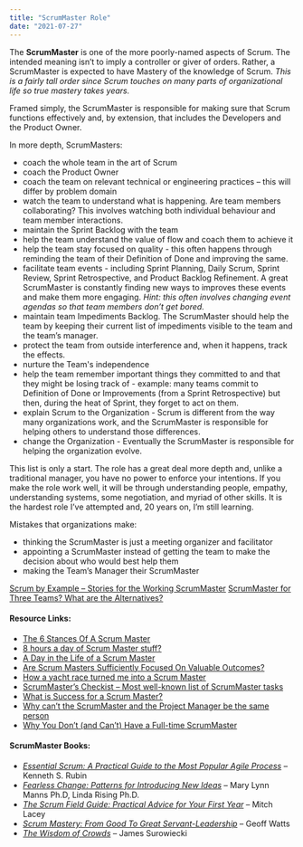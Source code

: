 ```yaml
---
title: "ScrumMaster Role"
date: "2021-07-27"
---
```


The **ScrumMaster** is one of the more poorly-named aspects of Scrum. The intended meaning isn’t to imply a controller or giver of orders. Rather, a ScrumMaster is expected to have Mastery of the knowledge of Scrum. _This is a fairly tall order since Scrum touches on many parts of organizational life so true mastery takes years._

Framed simply, the ScrumMaster is responsible for making sure that Scrum functions effectively and, by extension, that includes the Developers and the Product Owner.

In more depth, ScrumMasters:

- coach the whole team in the art of Scrum
- coach the Product Owner
- coach the team on relevant technical or engineering practices – this will differ by problem domain
- watch the team to understand what is happening. Are team members collaborating? This involves watching both individual behaviour and team member interactions.
- maintain the Sprint Backlog with the team
- help the team understand the value of flow and coach them to achieve it
- help the team stay focused on quality - this often happens through reminding the team of their Definition of Done and improving the same.
- facilitate team events - including Sprint Planning, Daily Scrum, Sprint Review, Sprint Retrospective, and Product Backlog Refinement. A great ScrumMaster is constantly finding new ways to improves these events and make them more engaging. _Hint: this often involves changing event agendas so that team members don’t get bored._
- maintain team Impediments Backlog. The ScrumMaster should help the team by keeping their current list of impediments visible to the team and the team’s manager.
- protect the team from outside interference and, when it happens, track the effects.
- nurture the Team's independence
- help the team remember important things they committed to and that they might be losing track of - example: many teams commit to Definition of Done or Improvements (from a Sprint Retrospective) but then, during the heat of Sprint, they forget to act on them.
- explain Scrum to the Organization - Scrum is different from the way many organizations work, and the ScrumMaster is responsible for helping others to understand those differences.
- change the Organization - Eventually the ScrumMaster is responsible for helping the organization evolve.

This list is only a start. The role has a great deal more depth and, unlike a traditional manager, you have no power to enforce your intentions. If you make the role work well, it will be through understanding people, empathy, understanding systems, some negotiation, and myriad of other skills. It is the hardest role I’ve attempted and, 20 years on, I’m still learning.

Mistakes that organizations make:

- thinking the ScrumMaster is just a meeting organizer and facilitator
- appointing a ScrumMaster instead of getting the team to make the decision about who would best help them
- making the Team’s Manager their ScrumMaster

[Scrum by Example – Stories for the Working ScrumMaster](/blog/scrum-by-example.html) [ScrumMaster for Three Teams? What are the Alternatives?](/blog/scrummaster-for-three-teams-what-are-the-alternatives.html)

#### Resource Links:

- [The 6 Stances Of A Scrum Master](https://medium.com/the-liberators/the-6-stances-of-a-scrum-master-a0f0666b95)
- [8 hours a day of Scrum Master stuff?](https://www.growingagile.co.za/2016/06/8-hours-a-day-of-scrum-master-stuff/)
- [A Day in the Life of a Scrum Master](https://resources.scrumalliance.org/Article/day-life-scrum-master)
- [Are Scrum Masters Sufficiently Focused On Valuable Outcomes?](https://medium.com/the-liberators/in-depth-are-scrum-masters-sufficiently-focused-on-valuable-outcomes-7b51c4403869)
- [How a yacht race turned me into a Scrum Master](http://www.mansell.nl/2016/05/how-yacht-race-turned-me-into-scrum.html)
- [ScrumMaster’s Checkist – Most well-known list of ScrumMaster tasks](https://www.scrummasterchecklist.org/)
- [What is Success for a Scrum Master?](https://www.infoq.com/articles/scrum-master-success/)
- [Why can’t the ScrumMaster and the Project Manager be the same person](https://pm.stackexchange.com/questions/4707/why-cant-the-scrummaster-and-the-project-manager-be-the-same-person)
- [Why You Don’t (and Can’t) Have a Full-time ScrumMaster](https://www.linkedin.com/pulse/why-you-dont-cant-have-full-time-scrummaster-jan-beaver/)

#### ScrumMaster Books:

- _[Essential Scrum: A Practical Guide to the Most Popular Agile Process](https://www.amazon.com/Essential-Scrum-Practical-Addison-Wesley-Signature/dp/0137043295/&tag=notesfromatoo-20)_ – Kenneth S. Rubin
- _[Fearless Change: Patterns for Introducing New Ideas](https://www.amazon.com/books/dp/0201741571/&tag=notesfromatoo-20)_ – Mary Lynn Manns Ph.D, Linda Rising Ph.D.
- _[The Scrum Field Guide: Practical Advice for Your First Year](https://www.amazon.com/The-Scrum-Field-Guide-Development/dp/0321554159/&tag=notesfromatoo-20)_ – Mitch Lacey
- [_Scrum Mastery: From Good To Great Servant-Leadership_](https://www.amazon.com/Scrum-Mastery-Good-Great-Servant-Leadership/dp/0957587406/&tag=notesfromatoo-20/) – Geoff Watts
- [_The Wisdom of Crowds_](https://www.amazon.com/Wisdom-Crowds-James-Surowiecki/dp/0385721706/&tag=notesfromatoo-20) – James Surowiecki
